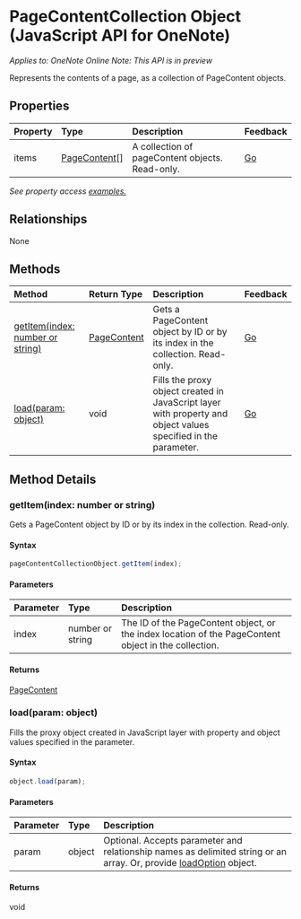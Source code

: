 # PageContentCollection Object (JavaScript API for OneNote)

_Applies to: OneNote Online_
_Note: This API is in preview_

Represents the contents of a page, as a collection of PageContent objects.

## Properties

| Property	   | Type	|Description|Feedback|
|:---------------|:--------|:----------|:-------|
|items|[PageContent[]](pagecontent.md)|A collection of pageContent objects. Read-only.|[Go](https://github.com/OfficeDev/office-js-docs/issues/new?title=OneNote-pageContentCollection-items)|

_See property access [examples.](#property-access-examples)_

## Relationships
None


## Methods

| Method		   | Return Type	|Description| Feedback|
|:---------------|:--------|:----------|:-------|
|[getItem(index: number or string)](#getitemindex-number-or-string)|[PageContent](pagecontent.md)|Gets a PageContent object by ID or by its index in the collection. Read-only.|[Go](https://github.com/OfficeDev/office-js-docs/issues/new?title=OneNote-pageContentCollection-getItem)|
|[load(param: object)](#loadparam-object)|void|Fills the proxy object created in JavaScript layer with property and object values specified in the parameter.|[Go](https://github.com/OfficeDev/office-js-docs/issues/new?title=OneNote-pageContentCollection-load)|

## Method Details


### getItem(index: number or string)
Gets a PageContent object by ID or by its index in the collection. Read-only.

#### Syntax
```js
pageContentCollectionObject.getItem(index);
```

#### Parameters
| Parameter	   | Type	|Description|
|:---------------|:--------|:----------|
|index|number or string|The ID of the PageContent object, or the index location of the PageContent object in the collection.|

#### Returns
[PageContent](pagecontent.md)

### load(param: object)
Fills the proxy object created in JavaScript layer with property and object values specified in the parameter.

#### Syntax
```js
object.load(param);
```

#### Parameters
| Parameter	   | Type	|Description|
|:---------------|:--------|:----------|
|param|object|Optional. Accepts parameter and relationship names as delimited string or an array. Or, provide [loadOption](loadoption.md) object.|

#### Returns
void
